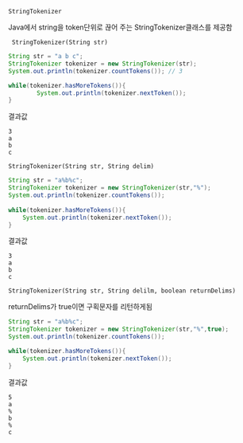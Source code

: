 ``StringTokenizer``

Java에서 string을 token단위로 끊어 주는 StringTokenizer클래스를 제공함

`` StringTokenizer(String str)``

```java
String str = "a b c";
StringTokenizer tokenizer = new StringTokenizer(str);
System.out.println(tokenizer.countTokens()); // 3

while(tokenizer.hasMoreTokens()){
		System.out.println(tokenizer.nextToken());
}
```

결과값

```
3
a
b
c
```

``StringTokenizer(String str, String delim)``

```java
String str = "a%b%c";
StringTokenizer tokenizer = new StringTokenizer(str,"%");
System.out.println(tokenizer.countTokens());
		
while(tokenizer.hasMoreTokens()){
    System.out.println(tokenizer.nextToken());
}
```

결과값

```
3
a
b
c
```

``StringTokenizer(String str, String delilm, boolean returnDelims)``

returnDelims가 true이면 구획문자를 리턴하게됨

```java
String str = "a%b%c";
StringTokenizer tokenizer = new StringTokenizer(str,"%",true);
System.out.println(tokenizer.countTokens());

while(tokenizer.hasMoreTokens()){
    System.out.println(tokenizer.nextToken());
}
```

결과값

```
5
a
%
b
%
c
```

